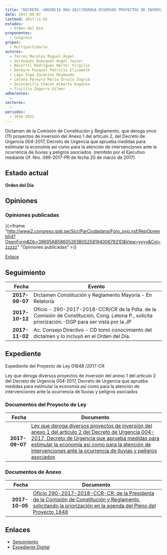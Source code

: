 ```yaml
---
title: "DECRETO.-URGENCIA 004-2017/DEROGA DIVERSOS PROYECTOS DE INVERSIÓN"
date: 2017-09-07
lastmod: 2017-11-02
estados: 
  - Orden del Día
proponentes: 
  - Congreso
grupos: 
  - Multipartidario
autores: 
  - Torres Morales Miguel Ángel
  - Velásquez Quesquén Angel Javier
  - Becerril Rodríguez Héctor Virgilio
  - Donayre Pasquel Patricia Elizabeth
  - Lapa Inga Zacarías Reymundo
  - Letona Pereyra María Úrsula Ingrid
  - Quintanilla Chacón Alberto Eugenio
  - Trujillo Zegarra Gilmer
adherentes: 
  - 
sectores: 
  - 
periodos: 
  - 2016-2021
---
```


Dictamen de la Comisión de Constitución y Reglamento, que deroga once (11) proyectos de inversión del Anexo 1 del artículo 2, del Decreto de Urgencia 004-2017, Decreto de Urgencia que aprueba medidas para estimular la economía así como para la atención de intervenciones ante la ocurrencia de lluvias y peligros asociados. (remitido por el Ejecutivo mediante Of. Nro. 099-2017-PR de fecha 20 de marzo de 2017).


## Estado actual

**Orden del Día**

## Opiniones

### Opiniones publicadas

{{<iframe "http://www2.congreso.gob.pe/Sicr/ParCiudadana/Foro_pvp.nsf/RepOpiweb04?OpenForm&Db=39695AB58605263B052581940067921D&View=yyyy&Col=zzzzz" "Opiniones publicadas" >}}

[Enlace](http://www2.congreso.gob.pe/Sicr/ParCiudadana/Foro_pvp.nsf/RepOpiweb04?OpenForm&Db=39695AB58605263B052581940067921D&View=yyyy&Col=zzzzz)

## Seguimiento

| Fecha | Evento |
|------:|--------|
| **2017-09-07** | Dictamen Constitución y Reglamento Mayoria - En Relatoría|
| **2017-10-12** | Oficio - 290-2017-2018-CCR/CR de la Pdta. de la Comisión de Constitución, Cong. Letona P., solicita priorización.-DGP para ser vista por la JP|
| **2017-11-02** | Ac. Consejo Directivo - CD tomó conocimiento del dictamen y lo incluyó en el Orden del Día.|


## Expediente

Expediente del Proyecto de Ley 01848 /2017-CR

Ley que deroga diversos proyectos de inversión del anexo 1 del artículo 2 del Decreto de Urgencia 004-2017, Decreto de Urgencia que aprueba medidas para estimular la economía así como para la atención de intervenciones ante la ocurrencia de lluvias y peligros asociados


### Documentos del Proyecto de Ley

| Fecha | Documento |
|------:|--------|
| **2017-09-07** | [Ley que deroga diversos proyectos de inversión del anexo 1 del artículo 2 del Decreto de Urgencia 004-2017, Decreto de Urgencia que aprueba medidas para estimular la economía así como para la atención de intervenciones ante la ocurrencia de lluvias y peligros asociados](http://www.leyes.congreso.gob.pe/Documentos/2016_2021/Proyectos_de_Ley_y_de_Resoluciones_Legislativas/PL0184820170907.pdf) |

### Documentos de Anexo

| Fecha | Documento |
|------:|--------|
| **2017-10-05** | [Oficio 290-2017-2018-CCR-CR, de la Presidenta de la Comisión de Constitución y Reglamento, solicitando la priorización en la agenda del Pleno del Proyecto 1848](http://www.leyes.congreso.gob.pe/Documentos/2016_2021/Oficios/Comisiones_Ordinarias/OFICIO-290-2017-2018-CCR-CR.pdf) |

## Enlaces 

- [Seguimiento](http://www2.congreso.gob.pe/Sicr/TraDocEstProc/CLProLey2016.nsf/f7fff46988ca05b1052578e100829cc7/2d547252398b5f7705258194006f014c?OpenDocument)
- [Expediente Digital](http://www2.congreso.gob.pe/Sicr/TraDocEstProc/CLProLey2016.nsf/f7fff46988ca05b1052578e100829cc7/2d547252398b5f7705258194006f014c?OpenDocument&Click=05257FB7005EB655.eb71d0cf91d8294e05256cdf006b5706/$Body/0.1C6C)
